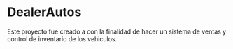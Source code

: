 # DealerAutos
Este proyecto fue creado a con la finalidad de hacer un sistema de ventas y control de inventario de los vehiculos.

